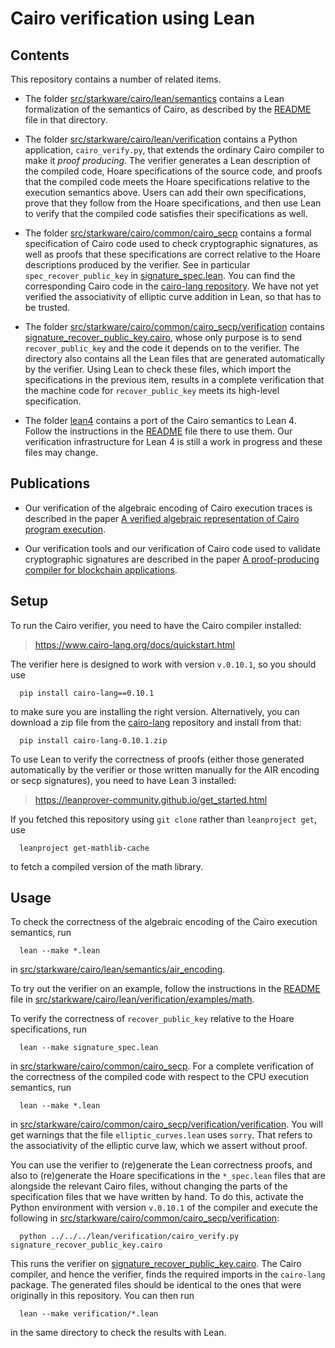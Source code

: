 Cairo verification using Lean
=============================

Contents
--------

This repository contains a number of related items.

- The folder [src/starkware/cairo/lean/semantics](src/starkware/cairo/lean/semantics)
  contains a Lean formalization of the semantics of Cairo, as described by the
  [README](src/starkware/cairo/lean/semantics/README.md) file in that directory.

- The folder [src/starkware/cairo/lean/verification](src/starkware/cairo/lean/verification)
  contains a Python application, `cairo_verify.py`, that extends the ordinary Cairo compiler to
  make it *proof producing*. The verifier generates a Lean description of the compiled code,
  Hoare specifications of the source code, and proofs that the compiled code meets the Hoare
  specifications relative to the execution semantics above. Users can add their own
  specifications, prove that they follow from the Hoare specifications, and then use Lean to verify
  that the compiled code satisfies their specifications as well.

- The folder [src/starkware/cairo/common/cairo_secp](src/starkware/cairo/common/cairo_secp)
  contains a formal specification of Cairo code used to check cryptographic signatures,
  as well as proofs that these specifications are correct relative to the Hoare descriptions
  produced by the verifier. See in particular `spec_recover_public_key` in
  [signature_spec.lean](src/starkware/cairo/common/cairo_secp/signature_spec.lean).
  You can find the corresponding Cairo code in the
  [cairo-lang repository](https://github.com/starkware-libs/cairo-lang/tree/master/src/starkware/cairo/common/cairo_secp).
  We have not yet verified the associativity of elliptic curve addition in Lean, so that has to be
  trusted.

- The folder [src/starkware/cairo/common/cairo_secp/verification](src/starkware/cairo/common/cairo_secp/verification)
  contains [signature_recover_public_key.cairo](src/starkware/cairo/common/cairo_secp/verification/signature_recover_public_key.cairo),
  whose only purpose is to send `recover_public_key` and the code it depends on to the verifier.
  The directory also contains all the Lean files that are generated automatically by the verifier.
  Using Lean to check these files, which import the specifications in the previous item, results in
  a complete verification that the machine code for `recover_public_key` meets its high-level
  specification.

- The folder [lean4](lean4) contains a port of the Cairo semantics to Lean 4. Follow the
  instructions in the [README](lean4/README.md) file there to use them. Our verification
  infrastructure for Lean 4 is still a work in progress and these files may change.

Publications
------------

- Our verification of the algebraic encoding of Cairo execution traces is described in the paper
  [A verified algebraic representation of Cairo program execution](https://dl.acm.org/doi/10.1145/3497775.3503675).

- Our verification tools and our verification of Cairo code used to validate cryptographic signatures
  are described in the paper [A proof-producing compiler for blockchain applications](https://doi.org/10.4230/LIPIcs.ITP.2023.7).


Setup
-----

To run the Cairo verifier, you need to have the Cairo compiler installed:

>  https://www.cairo-lang.org/docs/quickstart.html

The verifier here is designed to work with version `v.0.10.1`, so you should use
```
  pip install cairo-lang==0.10.1
```
to make sure you are installing the right version. Alternatively, you can download a zip file from
the [cairo-lang](https://github.com/starkware-libs/cairo-lang/releases/tag/v0.10.1) repository
and install from that:
```
  pip install cairo-lang-0.10.1.zip
```

To use Lean to verify the correctness of proofs (either those generated automatically by the
verifier or those written manually for the AIR encoding or secp signatures), you need to have
Lean 3 installed:

>  https://leanprover-community.github.io/get_started.html

If you fetched this repository using `git clone` rather than  `leanproject get`, use
```
  leanproject get-mathlib-cache
```
to fetch a compiled version of the math library.


Usage
-----

To check the correctness of the algebraic encoding of the Cairo execution semantics, run
```
  lean --make *.lean
```
in [src/starkware/cairo/lean/semantics/air_encoding](src/starkware/cairo/lean/semantics/air_encoding).

To try out the verifier on an example, follow the instructions in the
[README](src/starkware/cairo/lean/verification/examples/math/README.md) file
in [src/starkware/cairo/lean/verification/examples/math](src/starkware/cairo/lean/verification/examples/math).

To verify the correctness of `recover_public_key` relative to the Hoare specifications, run
```
  lean --make signature_spec.lean
```
in [src/starkware/cairo/common/cairo_secp](src/starkware/cairo/common/cairo_secp). For a complete
verification of the correctness of the compiled code with respect to the CPU execution semantics,
run
```
  lean --make *.lean
```
in [src/starkware/cairo/common/cairo_secp/verification/verification](src/starkware/cairo/common/cairo_secp/verification/verification). You will get warnings that the file `elliptic_curves.lean` uses `sorry`.
That refers to the associativity of the elliptic curve law, which we assert without proof.

You can use the verifier to (re)generate the Lean correctness proofs, and also to (re)generate
the Hoare specifications in the `*_spec.lean` files that are alongside the relevant Cairo files,
without changing the parts of the specification files that we have written by hand. To do this,
activate the Python environment with version `v.0.10.1` of the compiler and execute the following
in [src/starkware/cairo/common/cairo_secp/verification](src/starkware/cairo/common/cairo_secp/verification):

```
  python ../../../lean/verification/cairo_verify.py signature_recover_public_key.cairo
```
This runs the verifier on
[signature_recover_public_key.cairo](src/starkware/cairo/common/cairo_secp/verification/signature_recover_public_key.cairo).
The Cairo compiler, and hence the verifier, finds the required imports in the `cairo-lang` package.
The generated files should be identical to the ones that were originally in this repository. You can
then run
```
  lean --make verification/*.lean
```
in the same directory to check the results with Lean.



